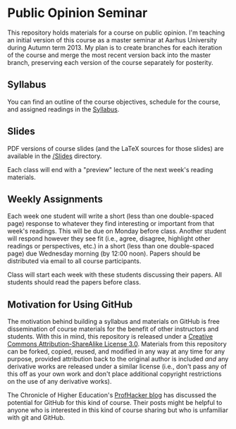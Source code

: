 # Public Opinion Seminar #

This repository holds materials for a course on public opinion. I'm teaching an initial version of this course as a master seminar at Aarhus University during Autumn term 2013. My plan is to create branches for each iteration of the course and merge the most recent version back into the master branch, preserving each version of the course separately for posterity.

## Syllabus ##

You can find an outline of the course objectives, schedule for the course, and assigned readings in the [Syllabus](/Syllabus.pdf).


## Slides ##

PDF versions of course slides (and the LaTeX sources for those slides) are available in the [/Slides](/Slides) directory.

Each class will end with a "preview" lecture of the next week's reading materials.


## Weekly Assignments ##

Each week one student will write a short (less than one double-spaced page) response to whatever they find interesting or important from that week's readings. This will be due on Monday before class. Another student will respond however they see fit (i.e., agree, disagree, highlight other readings or perspectives, etc.) in a short (less than one double-spaced page) due Wednesday morning (by 12:00 noon). Papers should be distributed via email to all course participants.

Class will start each week with these students discussing their papers. All students should read the papers before class.



## Motivation for Using GitHub ##

The motivation behind building a syllabus and materials on GitHub is free dissemination of course materials for the benefit of other instructors and students. With this in mind, this repository is released under a [Creative Commons Attribution-ShareAlike License 3.0](http://creativecommons.org/licenses/by-sa/3.0/). Materials from this repository can be forked, copied, reused, and modified in any way at any time for any purpose, provided attribution back to the original author is included *and* any derivative works are released under a similar license (i.e., don't pass any of this off as your own work and don't place additional copyright restrictions on the use of any derivative works).

The Chronicle of Higher Education's [ProfHacker blog](http://chronicle.com/blogs/profhacker/tag/github) has discussed the potential for GitHub for this kind of course. Their posts might be helpful to anyone who is interested in this kind of course sharing but who is unfamiliar with git and GitHub.
